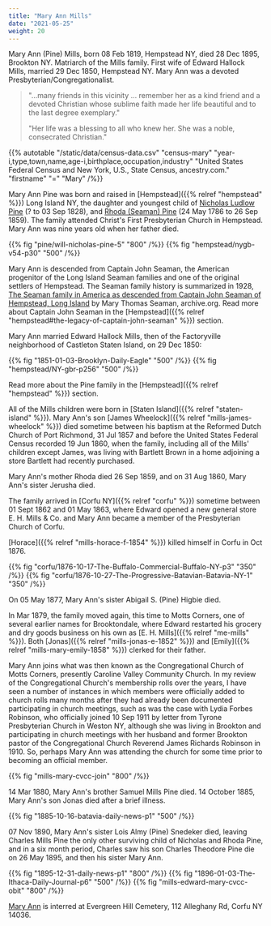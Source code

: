 ```yaml
---
title: "Mary Ann Mills"
date: "2021-05-25"
weight: 20
---
```

 
Mary Ann (Pine) Mills, born 08 Feb 1819, Hempstead NY, died 28 Dec 1895, Brookton NY. Matriarch of the Mills family. First wife of Edward Hallock Mills, married 29 Dec 1850, Hempstead NY. Mary Ann was a devoted Presbyterian/Congregationalist.

<!--more-->

<blockquote>
<p>"...many friends in this vicinity ... remember her as a kind friend and a devoted Christian whose sublime faith made her life beautiful and to the last degree exemplary."
</p>
<p>
"Her life was a blessing to all who knew her. She was a noble, consecrated Christian."
</p>
</blockquote>

 
{{% autotable "/static/data/census-data.csv" "census-mary" "year-i,type,town,name,age-i,birthplace,occupation,industry" "United States Federal Census and New York, U.S., State Census, ancestry.com." "firstname" "=" "Mary" /%}}

Mary Ann Pine was born and raised in [Hempstead]({{% relref "hempstead" %}}) Long Island NY, the daughter and youngest child of [Nicholas Ludlow Pine](https://www.findagrave.com/memorial/108776395/nicholas-ludlow-pine) (? to 03 Sep 1828), and [Rhoda (Seaman) Pine](https://www.findagrave.com/memorial/108776309/rhoda-pine) (24 May 1786 to 26 Sep 1859). The family attended Christ's First Presbyterian Church in Hempstead. Mary Ann was nine years old when her father died. 

{{% fig "pine/will-nicholas-pine-5" "800" /%}}
{{% fig "hempstead/nygb-v54-p30" "500" /%}}

Mary Ann is descended from Captain John Seaman, the American progenitor of the Long Island Seaman families and one of the original settlers of Hempstead. The Seaman family history is summarized in 1928, [The Seaman family in America as descended from Captain John Seaman of Hempstead, Long Island](https://archive.org/details/seamanfamilyinam00seam/page/n15/mode/2up) by Mary Thomas Seaman, archive.org. Read more about Captain John Seaman in the [Hempstead]({{% relref "hempstead#the-legacy-of-captain-john-seaman" %}}) section.

Mary Ann married Edward Hallock Mills, then of the Factoryville neighborhood of Castleton Staten Island, on 29 Dec 1850:

{{% fig "1851-01-03-Brooklyn-Daily-Eagle" "500" /%}}
{{% fig "hempstead/NY-gbr-p256" "500" /%}}

Read more about the Pine family in the [Hempstead]({{% relref "hempstead" %}}) section. 

All of the Mills children were born in [Staten Island]({{% relref "staten-island" %}}). Mary Ann's son [James Wheelock]({{% relref "mills-james-wheelock" %}}) died sometime between his baptism at the Reformed Dutch Church of Port Richmond, 31 Jul 1857 and before the United States Federal Census recorded 19 Jun 1860, when the family, including all of the Mills' children except James, was living with Bartlett Brown in a home adjoining a store Bartlett had recently purchased. 

Mary Ann's mother Rhoda died 26 Sep 1859, and on 31 Aug 1860, Mary Ann's sister Jerusha died. 

The family arrived in [Corfu NY]({{% relref "corfu" %}}) sometime between 01 Sept 1862 and 01 May 1863, where  Edward opened a new general store E. H. Mills & Co. and Mary Ann became a member of the Presbyterian Church of Corfu.

[Horace]({{% relref "mills-horace-f-1854" %}}) killed himself in Corfu in Oct 1876. 

<div class="cols">
{{% fig "corfu/1876-10-17-The-Buffalo-Commercial-Buffalo-NY-p3" "350" /%}}
{{% fig "corfu/1876-10-27-The-Progressive-Batavian-Batavia-NY-1" "350" /%}}
</div>

On 05 May 1877, Mary Ann's sister Abigail S. (Pine) Higbie died.

In Mar 1879, the family moved again, this time to Motts Corners, one of several earlier names for Brooktondale, where Edward restarted his grocery and dry goods business on his own as [E. H. Mills]({{% relref "me-mills" %}}). Both [Jonas]({{% relref "mills-jonas-e-1852" %}}) and [Emily]({{% relref "mills-mary-emily-1858" %}}) clerked for their father. 

Mary Ann joins what was then known as the Congregational Church of Motts Corners, presently Caroline Valley Community Church. In my review of the Congregational Church's membership rolls over the years, I have seen a number of instances in which members were officially added to church rolls many months after they had already been documented participating in church meetings, such as was the case with Lydia Forbes Robinson, who officially joined 10 Sep 1911 by letter from Tyrone Presbyterian Church in Weston NY, although she was living in Brookton and participating in church meetings with her husband and former Brookton pastor of the Congregational Church Reverend James Richards Robinson in 1910. So, perhaps Mary Ann was attending the church for some time prior to becoming an official member. 

{{% fig "mills-mary-cvcc-join" "800" /%}}

14 Mar 1880, Mary Ann's brother Samuel Mills Pine died. 14 October 1885, Mary Ann's son Jonas died after a brief illness. 

{{% fig "1885-10-16-batavia-daily-news-p1" "500" /%}}

07 Nov 1890, Mary Ann's sister Lois Almy (Pine) Snedeker died, leaving Charles Mills Pine the only other surviving child of Nicholas and Rhoda Pine, and in a six month period, Charles saw his son Charles Theodore Pine die on 26 May 1895, and then his sister Mary Ann.

{{% fig "1895-12-31-daily-news-p1" "800" /%}}
{{% fig "1896-01-03-The-Ithaca-Daily-Journal-p6" "500" /%}}
{{% fig "mills-edward-mary-cvcc-obit" "800" /%}}

[Mary Ann](https://www.findagrave.com/memorial/75958702/mary-ann-mills) is interred at Evergreen Hill Cemetery, 112 Alleghany Rd, Corfu NY 14036.


